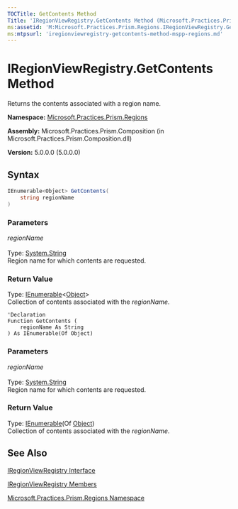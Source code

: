 ```yaml
---
TOCTitle: GetContents Method
Title: 'IRegionViewRegistry.GetContents Method (Microsoft.Practices.Prism.Regions)'
ms:assetid: 'M:Microsoft.Practices.Prism.Regions.IRegionViewRegistry.GetContents(System.String)'
ms:mtpsurl: 'iregionviewregistry-getcontents-method-mspp-regions.md'
---
```



# IRegionViewRegistry.GetContents Method

Returns the contents associated with a region name.

**Namespace:** [Microsoft.Practices.Prism.Regions](https://msdn.microsoft.com/library/microsoft.practices.prism.regions)

**Assembly:** Microsoft.Practices.Prism.Composition (in Microsoft.Practices.Prism.Composition.dll)

**Version:** 5.0.0.0 (5.0.0.0)

## Syntax

```C#
IEnumerable<Object> GetContents(
	string regionName
)
```

### Parameters

*regionName*<br/>  
Type: [System.String](http://msdn.microsoft.com/en-us/library/s1wwdcbf)<br/>
Region name for which contents are requested.

### Return Value

Type: [IEnumerable](http://msdn.microsoft.com/en-us/library/9eekhta0)&lt;[Object](http://msdn.microsoft.com/en-us/library/e5kfa45b)&gt;<br/>
Collection of contents associated with the *regionName*.


```VB
'Declaration
Function GetContents ( 
	regionName As String
) As IEnumerable(Of Object)
```

### Parameters

*regionName*<br/>  
Type: [System.String](http://msdn.microsoft.com/en-us/library/s1wwdcbf)<br/>
Region name for which contents are requested.

### Return Value

Type: [IEnumerable](http://msdn.microsoft.com/en-us/library/9eekhta0)(Of [Object](http://msdn.microsoft.com/en-us/library/e5kfa45b))<br/>
Collection of contents associated with the *regionName*.

## See Also

[IRegionViewRegistry Interface](https://msdn.microsoft.com/library/microsoft.practices.prism.regions.iregionviewregistry)

[IRegionViewRegistry Members](https://msdn.microsoft.com/en-us/library/microsoft.practices.prism.regions.iregionviewregistry_members(v=pandp.50))

[Microsoft.Practices.Prism.Regions Namespace](https://msdn.microsoft.com/library/microsoft.practices.prism.regions)
